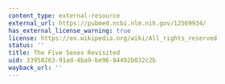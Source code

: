 ```yaml
---
content_type: external-resource
external_url: https://pubmed.ncbi.nlm.nih.gov/12569934/
has_external_license_warning: true
license: https://en.wikipedia.org/wiki/All_rights_reserved
status: ''
title: The Five Sexes Revisited
uid: 33958263-91ad-4ba9-be96-84492b832c2b
wayback_url: ''
---
```

